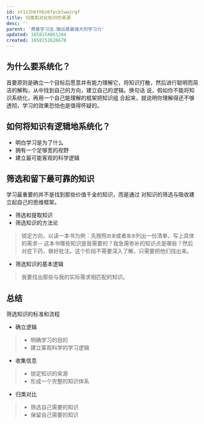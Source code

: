 ```yaml
---
id: vt1z2hbth6z6fpcblwwzrgf
title: 归类和对比知识的来源
desc: ''
parent: '费曼学习法.输出是最强大的学习力'
updated: 1658154061284
created: 1658152626678
---
```

## 为什么要系统化？

首要原则是确立一个目标后愿意并有能力理解它，将知识打散，然后进行聪明而简洁的解构，从中找到自己的方向，建立自己的逻辑。换句话 说，假如你不能将知识系统化，再用一个自己能理解的框架把知识组 合起来，就说明你理解得还不够透彻，学习的效果恐怕也是值得怀疑的。

## 如何将知识有逻辑地系统化？
- 明白学习是为了什么
- 拥有一个足够宽的视野
- 建立最可能客观的科学逻辑

## 筛选和留下最可靠的知识
学习最重要的并不是找到那些价值千金的知识，而是通过 对知识的筛选与吸收建立起自己的思维框架。

- 筛选和提取知识
- 筛选知识的方法论
> 锁定方向，以读一本书为例：先按照`目录`或者`需求`列出一份清单，写上具体的需求-- 这本书哪些知识是我需要的？我急需弥补的知识点是哪些？然后对症下药，做好批注。这个阶段不需要深入了解，只需要把他们找出来。
- 筛选知识的基本逻辑
> 我要找出那些与我的实际需求相匹配的知识。

## 总结
筛选知识的标准和流程

- 确立逻辑
>- 明确学习的目的
>- 建立客观科学的学习逻辑

- 收集信息
>- 锁定知识的来源
>- 形成一个完整的知识体系

- 归类对比
>- 筛选自己需要的知识
>- 保留自己需要的知识

